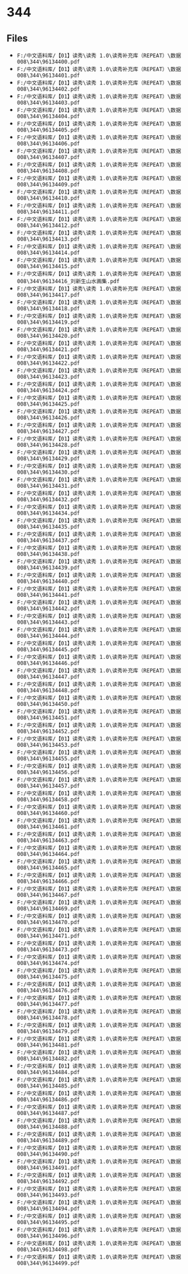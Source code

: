 # 344

## Files

- `F:/中文语料库/【01】读秀\读秀 1.0\读秀补充库（REPEAT）\数据008\344\96134400.pdf`
- `F:/中文语料库/【01】读秀\读秀 1.0\读秀补充库（REPEAT）\数据008\344\96134401.pdf`
- `F:/中文语料库/【01】读秀\读秀 1.0\读秀补充库（REPEAT）\数据008\344\96134402.pdf`
- `F:/中文语料库/【01】读秀\读秀 1.0\读秀补充库（REPEAT）\数据008\344\96134403.pdf`
- `F:/中文语料库/【01】读秀\读秀 1.0\读秀补充库（REPEAT）\数据008\344\96134404.pdf`
- `F:/中文语料库/【01】读秀\读秀 1.0\读秀补充库（REPEAT）\数据008\344\96134405.pdf`
- `F:/中文语料库/【01】读秀\读秀 1.0\读秀补充库（REPEAT）\数据008\344\96134406.pdf`
- `F:/中文语料库/【01】读秀\读秀 1.0\读秀补充库（REPEAT）\数据008\344\96134407.pdf`
- `F:/中文语料库/【01】读秀\读秀 1.0\读秀补充库（REPEAT）\数据008\344\96134408.pdf`
- `F:/中文语料库/【01】读秀\读秀 1.0\读秀补充库（REPEAT）\数据008\344\96134409.pdf`
- `F:/中文语料库/【01】读秀\读秀 1.0\读秀补充库（REPEAT）\数据008\344\96134410.pdf`
- `F:/中文语料库/【01】读秀\读秀 1.0\读秀补充库（REPEAT）\数据008\344\96134411.pdf`
- `F:/中文语料库/【01】读秀\读秀 1.0\读秀补充库（REPEAT）\数据008\344\96134412.pdf`
- `F:/中文语料库/【01】读秀\读秀 1.0\读秀补充库（REPEAT）\数据008\344\96134413.pdf`
- `F:/中文语料库/【01】读秀\读秀 1.0\读秀补充库（REPEAT）\数据008\344\96134414.pdf`
- `F:/中文语料库/【01】读秀\读秀 1.0\读秀补充库（REPEAT）\数据008\344\96134415.pdf`
- `F:/中文语料库/【01】读秀\读秀 1.0\读秀补充库（REPEAT）\数据008\344\96134416_刘新生山水画集.pdf`
- `F:/中文语料库/【01】读秀\读秀 1.0\读秀补充库（REPEAT）\数据008\344\96134417.pdf`
- `F:/中文语料库/【01】读秀\读秀 1.0\读秀补充库（REPEAT）\数据008\344\96134418.pdf`
- `F:/中文语料库/【01】读秀\读秀 1.0\读秀补充库（REPEAT）\数据008\344\96134419.pdf`
- `F:/中文语料库/【01】读秀\读秀 1.0\读秀补充库（REPEAT）\数据008\344\96134420.pdf`
- `F:/中文语料库/【01】读秀\读秀 1.0\读秀补充库（REPEAT）\数据008\344\96134421.pdf`
- `F:/中文语料库/【01】读秀\读秀 1.0\读秀补充库（REPEAT）\数据008\344\96134422.pdf`
- `F:/中文语料库/【01】读秀\读秀 1.0\读秀补充库（REPEAT）\数据008\344\96134423.pdf`
- `F:/中文语料库/【01】读秀\读秀 1.0\读秀补充库（REPEAT）\数据008\344\96134424.pdf`
- `F:/中文语料库/【01】读秀\读秀 1.0\读秀补充库（REPEAT）\数据008\344\96134425.pdf`
- `F:/中文语料库/【01】读秀\读秀 1.0\读秀补充库（REPEAT）\数据008\344\96134426.pdf`
- `F:/中文语料库/【01】读秀\读秀 1.0\读秀补充库（REPEAT）\数据008\344\96134427.pdf`
- `F:/中文语料库/【01】读秀\读秀 1.0\读秀补充库（REPEAT）\数据008\344\96134428.pdf`
- `F:/中文语料库/【01】读秀\读秀 1.0\读秀补充库（REPEAT）\数据008\344\96134429.pdf`
- `F:/中文语料库/【01】读秀\读秀 1.0\读秀补充库（REPEAT）\数据008\344\96134430.pdf`
- `F:/中文语料库/【01】读秀\读秀 1.0\读秀补充库（REPEAT）\数据008\344\96134431.pdf`
- `F:/中文语料库/【01】读秀\读秀 1.0\读秀补充库（REPEAT）\数据008\344\96134432.pdf`
- `F:/中文语料库/【01】读秀\读秀 1.0\读秀补充库（REPEAT）\数据008\344\96134434.pdf`
- `F:/中文语料库/【01】读秀\读秀 1.0\读秀补充库（REPEAT）\数据008\344\96134435.pdf`
- `F:/中文语料库/【01】读秀\读秀 1.0\读秀补充库（REPEAT）\数据008\344\96134437.pdf`
- `F:/中文语料库/【01】读秀\读秀 1.0\读秀补充库（REPEAT）\数据008\344\96134438.pdf`
- `F:/中文语料库/【01】读秀\读秀 1.0\读秀补充库（REPEAT）\数据008\344\96134439.pdf`
- `F:/中文语料库/【01】读秀\读秀 1.0\读秀补充库（REPEAT）\数据008\344\96134440.pdf`
- `F:/中文语料库/【01】读秀\读秀 1.0\读秀补充库（REPEAT）\数据008\344\96134441.pdf`
- `F:/中文语料库/【01】读秀\读秀 1.0\读秀补充库（REPEAT）\数据008\344\96134442.pdf`
- `F:/中文语料库/【01】读秀\读秀 1.0\读秀补充库（REPEAT）\数据008\344\96134443.pdf`
- `F:/中文语料库/【01】读秀\读秀 1.0\读秀补充库（REPEAT）\数据008\344\96134444.pdf`
- `F:/中文语料库/【01】读秀\读秀 1.0\读秀补充库（REPEAT）\数据008\344\96134445.pdf`
- `F:/中文语料库/【01】读秀\读秀 1.0\读秀补充库（REPEAT）\数据008\344\96134446.pdf`
- `F:/中文语料库/【01】读秀\读秀 1.0\读秀补充库（REPEAT）\数据008\344\96134447.pdf`
- `F:/中文语料库/【01】读秀\读秀 1.0\读秀补充库（REPEAT）\数据008\344\96134448.pdf`
- `F:/中文语料库/【01】读秀\读秀 1.0\读秀补充库（REPEAT）\数据008\344\96134450.pdf`
- `F:/中文语料库/【01】读秀\读秀 1.0\读秀补充库（REPEAT）\数据008\344\96134451.pdf`
- `F:/中文语料库/【01】读秀\读秀 1.0\读秀补充库（REPEAT）\数据008\344\96134452.pdf`
- `F:/中文语料库/【01】读秀\读秀 1.0\读秀补充库（REPEAT）\数据008\344\96134453.pdf`
- `F:/中文语料库/【01】读秀\读秀 1.0\读秀补充库（REPEAT）\数据008\344\96134455.pdf`
- `F:/中文语料库/【01】读秀\读秀 1.0\读秀补充库（REPEAT）\数据008\344\96134456.pdf`
- `F:/中文语料库/【01】读秀\读秀 1.0\读秀补充库（REPEAT）\数据008\344\96134457.pdf`
- `F:/中文语料库/【01】读秀\读秀 1.0\读秀补充库（REPEAT）\数据008\344\96134458.pdf`
- `F:/中文语料库/【01】读秀\读秀 1.0\读秀补充库（REPEAT）\数据008\344\96134460.pdf`
- `F:/中文语料库/【01】读秀\读秀 1.0\读秀补充库（REPEAT）\数据008\344\96134461.pdf`
- `F:/中文语料库/【01】读秀\读秀 1.0\读秀补充库（REPEAT）\数据008\344\96134463.pdf`
- `F:/中文语料库/【01】读秀\读秀 1.0\读秀补充库（REPEAT）\数据008\344\96134464.pdf`
- `F:/中文语料库/【01】读秀\读秀 1.0\读秀补充库（REPEAT）\数据008\344\96134465.pdf`
- `F:/中文语料库/【01】读秀\读秀 1.0\读秀补充库（REPEAT）\数据008\344\96134466.pdf`
- `F:/中文语料库/【01】读秀\读秀 1.0\读秀补充库（REPEAT）\数据008\344\96134467.pdf`
- `F:/中文语料库/【01】读秀\读秀 1.0\读秀补充库（REPEAT）\数据008\344\96134469.pdf`
- `F:/中文语料库/【01】读秀\读秀 1.0\读秀补充库（REPEAT）\数据008\344\96134470.pdf`
- `F:/中文语料库/【01】读秀\读秀 1.0\读秀补充库（REPEAT）\数据008\344\96134471.pdf`
- `F:/中文语料库/【01】读秀\读秀 1.0\读秀补充库（REPEAT）\数据008\344\96134473.pdf`
- `F:/中文语料库/【01】读秀\读秀 1.0\读秀补充库（REPEAT）\数据008\344\96134474.pdf`
- `F:/中文语料库/【01】读秀\读秀 1.0\读秀补充库（REPEAT）\数据008\344\96134475.pdf`
- `F:/中文语料库/【01】读秀\读秀 1.0\读秀补充库（REPEAT）\数据008\344\96134476.pdf`
- `F:/中文语料库/【01】读秀\读秀 1.0\读秀补充库（REPEAT）\数据008\344\96134477.pdf`
- `F:/中文语料库/【01】读秀\读秀 1.0\读秀补充库（REPEAT）\数据008\344\96134478.pdf`
- `F:/中文语料库/【01】读秀\读秀 1.0\读秀补充库（REPEAT）\数据008\344\96134479.pdf`
- `F:/中文语料库/【01】读秀\读秀 1.0\读秀补充库（REPEAT）\数据008\344\96134481.pdf`
- `F:/中文语料库/【01】读秀\读秀 1.0\读秀补充库（REPEAT）\数据008\344\96134482.pdf`
- `F:/中文语料库/【01】读秀\读秀 1.0\读秀补充库（REPEAT）\数据008\344\96134484.pdf`
- `F:/中文语料库/【01】读秀\读秀 1.0\读秀补充库（REPEAT）\数据008\344\96134485.pdf`
- `F:/中文语料库/【01】读秀\读秀 1.0\读秀补充库（REPEAT）\数据008\344\96134486.pdf`
- `F:/中文语料库/【01】读秀\读秀 1.0\读秀补充库（REPEAT）\数据008\344\96134487.pdf`
- `F:/中文语料库/【01】读秀\读秀 1.0\读秀补充库（REPEAT）\数据008\344\96134488.pdf`
- `F:/中文语料库/【01】读秀\读秀 1.0\读秀补充库（REPEAT）\数据008\344\96134489.pdf`
- `F:/中文语料库/【01】读秀\读秀 1.0\读秀补充库（REPEAT）\数据008\344\96134490.pdf`
- `F:/中文语料库/【01】读秀\读秀 1.0\读秀补充库（REPEAT）\数据008\344\96134491.pdf`
- `F:/中文语料库/【01】读秀\读秀 1.0\读秀补充库（REPEAT）\数据008\344\96134492.pdf`
- `F:/中文语料库/【01】读秀\读秀 1.0\读秀补充库（REPEAT）\数据008\344\96134493.pdf`
- `F:/中文语料库/【01】读秀\读秀 1.0\读秀补充库（REPEAT）\数据008\344\96134494.pdf`
- `F:/中文语料库/【01】读秀\读秀 1.0\读秀补充库（REPEAT）\数据008\344\96134495.pdf`
- `F:/中文语料库/【01】读秀\读秀 1.0\读秀补充库（REPEAT）\数据008\344\96134496.pdf`
- `F:/中文语料库/【01】读秀\读秀 1.0\读秀补充库（REPEAT）\数据008\344\96134498.pdf`
- `F:/中文语料库/【01】读秀\读秀 1.0\读秀补充库（REPEAT）\数据008\344\96134499.pdf`
